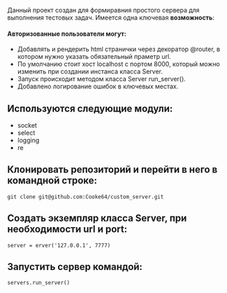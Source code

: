 Данный проект создан для формиравния простого сервера для выполнения тестовых задач. Имеется одна ключевая **возможность**:

#### Авторизованные пользователи могут:
- Добавлять и рендерить html странички через декоратор @router, в котором нужно указать обязательный праметр url. 
- По умолчанию стоит хост localhost с портом 8000, который можно изменить при создании инстанса класса Server.
- Запуск происходит методом класса Server run_server().
- Добавлено логирование ошибок в ключевых местах.

## Используются следующие модули:

- socket
- select
- logging
- re


## Клонировать репозиторий и перейти в него в командной строке:

```git clone git@github.com:Cooke64/custom_server.git```

## Создать экземпляр класса Server, при необходимости url и port:
```server = erver('127.0.0.1', 7777)```

## Запустить сервер командой:
```servers.run_server()```

